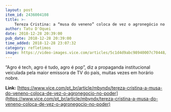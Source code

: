 ```yaml
---
layout: post
item_id: 2436004108
title: >-
    Tereza Cristina: a “musa do veneno” coloca de vez o agronegócio no poder
author: Tatu D'Oquei
date: 2018-12-28 20:39:00
pub_date: 2018-12-28 20:39:00
time_added: 2018-12-28 23:07:32
category: refletimos
image: https://video-images.vice.com/articles/5c1d4d9abc98940007c70448/lede/1545424320141-09_tereza_cristina.jpeg?crop=0.9991111111111111xw:1xh;center,center&resize=1200:*
---
```


“Agro é tech, agro é tudo, agro é pop”, diz a propaganda institucional veiculada pela maior emissora de TV do país, muitas vezes em horário nobre.

**Link:** [https://www.vice.com/pt_br/article/mbyndx/tereza-cristina-a-musa-do-veneno-coloca-de-vez-o-agronegocio-no-poder](https://www.vice.com/pt_br/article/mbyndx/tereza-cristina-a-musa-do-veneno-coloca-de-vez-o-agronegocio-no-poder)

